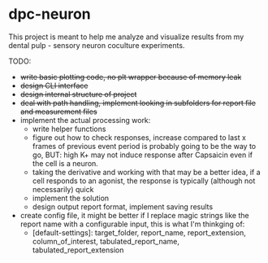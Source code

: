 # dpc-neuron

This project is meant to help me analyze and visualize results from my dental pulp - sensory neuron coculture experiments.

TODO:
- ~~write basic plotting code, no plt wrapper because of memory leak~~
- ~~design CLI interface~~
- ~~design internal structure of project~~
- ~~deal with path handling, implement looking in subfolders for report file and measurement files~~
- implement the actual processing work:
    - write helper functions
    - figure out how to check responses, increase compared to last x frames of previous event period is probably going to be the way to go, BUT: high K+ may not induce response after Capsaicin even if the cell is a neuron.
    - taking the derivative and working with that may be a better idea, if a cell responds to an agonist, the response is typically (although not necessarily) quick 
    - implement the solution
    - design output report format, implement saving results
- create config file, it might be better if I replace magic strings like the report name with a configurable input, this is what I'm thinkging of:
    - [default-settings]: target_folder, report_name, report_extension, column_of_interest, tabulated_report_name, tabulated_report_extension